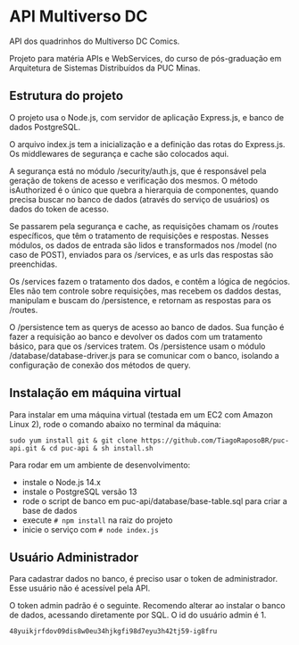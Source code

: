 # API Multiverso DC
API dos quadrinhos do Multiverso DC Comics.

Projeto para matéria APIs e WebServices, do curso de pós-graduação em Arquitetura de Sistemas Distribuídos da PUC Minas.

## Estrutura do projeto

O projeto usa o Node.js, com servidor de aplicação Express.js, e banco de dados PostgreSQL.

O arquivo index.js tem a inicialização e a definição das rotas do Express.js. Os middlewares de segurança e cache são colocados aqui.

A segurança está no módulo /security/auth.js, que é responsável pela geração de tokens de acesso e verificação dos mesmos. O método isAuthorized é o único que quebra a hierarquia de componentes, quando precisa buscar no banco de dados (através do serviço de usuários) os dados do token de acesso.

Se passarem pela segurança e cache, as requisições chamam os /routes específicos, que têm o tratamento de requisições e respostas.
Nesses módulos, os dados de entrada são lidos e transformados nos /model (no caso de POST), enviados para os /services, e as urls das respostas
são preenchidas.

Os /services fazem o tratamento dos dados, e contêm a lógica de negócios. Eles não tem controle sobre requisições, mas recebem os daddos destas, manipulam e buscam do /persistence, e retornam as respostas para os /routes.

O /persistence tem as querys de acesso ao banco de dados. Sua função é fazer a requisição ao banco e devolver os dados com um tratamento básico, para que os /services tratem. Os /persistence usam o módulo /database/database-driver.js para se comunicar com o banco, isolando a configuração de conexão
dos métodos de query.

## Instalação em máquina virtual

Para instalar em uma máquina virtual (testada em um EC2 com Amazon Linux 2), rode o comando abaixo no terminal da máquina:

```
sudo yum install git & git clone https://github.com/TiagoRaposoBR/puc-api.git & cd puc-api & sh install.sh
```

Para rodar em um ambiente de desenvolvimento:

- instale o Node.js 14.x
- instale o PostgreSQL versão 13
- rode o script de banco em puc-api/database/base-table.sql para criar a base de dados
- execute ```# npm install``` na raiz do projeto
- inicie o serviço com ```# node index.js ```

## Usuário Administrador

Para cadastrar dados no banco, é preciso usar o token de administrador. Esse usuário não é acessível pela API.

O token admin padrão é o seguinte. Recomendo alterar ao instalar o banco de dados, acessando diretamente por SQL. O id do usuário admin é 1.

```48yuikjrfdov09dis8w0eu34hjkgfi98d7eyu3h42tj59-ig8fru```